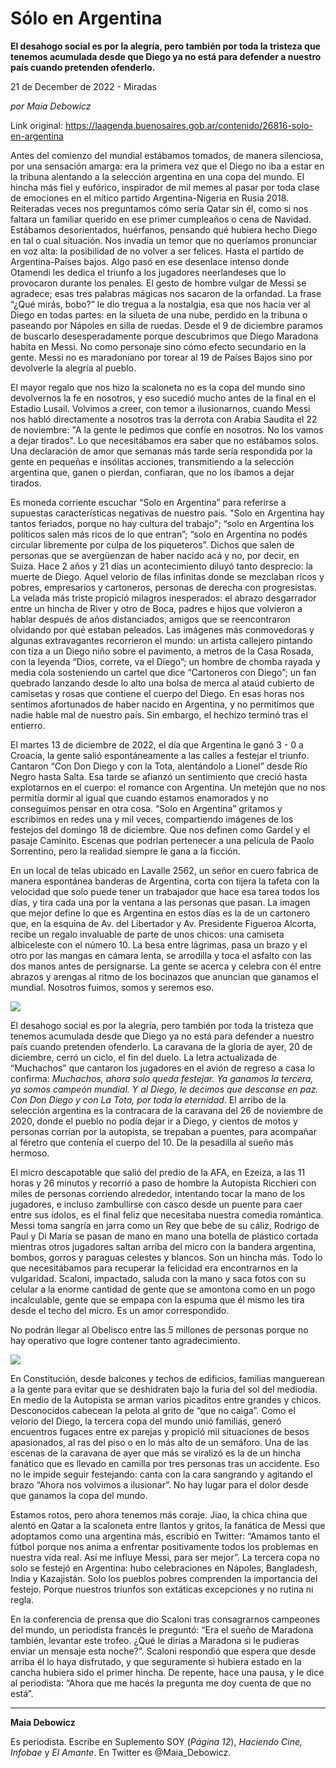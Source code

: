 # Sólo en Argentina

**El desahogo social es por la alegría, pero también por toda la tristeza que tenemos acumulada desde que Diego ya no está para defender a nuestro país cuando pretenden ofenderlo.**

21 de December de 2022 - Miradas

_por Maia Debowicz_

Link original: https://laagenda.buenosaires.gob.ar/contenido/26816-solo-en-argentina



Antes del comienzo del mundial estábamos tomados, de manera silenciosa, por una sensación amarga: era la primera vez que el Diego no iba a estar en la tribuna alentando a la selección argentina en una copa del mundo. El hincha más fiel y eufórico, inspirador de mil memes al pasar por toda clase de emociones en el mítico partido Argentina-Nigeria en Rusia 2018. Reiteradas veces nos preguntamos cómo sería Qatar sin él, como si nos faltara un familiar querido en ese primer cumpleaños o cena de Navidad. Estábamos desorientados, huérfanos, pensando qué hubiera hecho Diego en tal o cual situación. Nos invadía un temor que no queríamos pronunciar en voz alta: la posibilidad de no volver a ser felices. Hasta el partido de Argentina-Países bajos. Algo pasó en ese desenlace intenso donde Otamendi les dedica el triunfo a los jugadores neerlandeses que lo provocaron durante los penales. El gesto de hombre vulgar de Messi se agradece; esas tres palabras mágicas nos sacaron de la orfandad. La frase “¿Qué mirás, bobo?” le dio tregua a la nostalgia, esa que nos hacía ver al Diego en todas partes: en la silueta de una nube, perdido en la tribuna o paseando por Nápoles en silla de ruedas. Desde el 9 de diciembre paramos de buscarlo desesperadamente porque descubrimos que Diego Maradona habita en Messi. No como personaje sino cómo efecto secundario en la gente. Messi no es maradoniano por torear al 19 de Países Bajos sino por devolverle la alegría al pueblo.




El mayor regalo que nos hizo la scaloneta no es la copa del mundo sino devolvernos la fe en nosotros, y eso sucedió mucho antes de la final en el Estadio Lusail. Volvimos a creer, con temor a ilusionarnos, cuando Messi nos habló directamente a nosotros tras la derrota con Arabia Saudita el 22 de noviembre: "A la gente le pedimos que confíe en nosotros. No los vamos a dejar tirados". Lo que necesitábamos era saber que no estábamos solos. Una declaración de amor que semanas más tarde sería respondida por la gente en pequeñas e insólitas acciones, transmitiendo a la selección argentina que, ganen o pierdan, confiaran, que no los íbamos a dejar tirados.




Es moneda corriente escuchar “Solo en Argentina” para referirse a supuestas características negativas de nuestro país. "Solo en Argentina hay tantos feriados, porque no hay cultura del trabajo"; “solo en Argentina los políticos salen más ricos de lo que entran”; “solo en Argentina no podés circular libremente por culpa de los piqueteros”. Dichos que salen de personas que se avergüenzan de haber nacido acá y no, por decir, en Suiza. Hace 2 años y 21 días un acontecimiento diluyó tanto desprecio: la muerte de Diego. Aquel velorio de filas infinitas donde se mezclaban ricos y pobres, empresarios y cartoneros, personas de derecha con progresistas. La velada más triste propició milagros inesperados: el abrazo desgarrador entre un hincha de River y otro de Boca, padres e hijos que volvieron a hablar después de años distanciados, amigos que se reencontraron olvidando por qué estaban peleados. Las imágenes más conmovedoras y algunas extravagantes recorrieron el mundo: un artista callejero pintando con tiza a un Diego niño sobre el pavimento, a metros de la Casa Rosada, con la leyenda “Dios, correte, va el Diego”; un hombre de chomba rayada y media cola sosteniendo un cartel que dice “Cartoneros con Diego”; un fan quebrado lanzando desde lo alto una bolsa de merca al ataúd cubierto de camisetas y rosas que contiene el cuerpo del Diego. En esas horas nos sentimos afortunados de haber nacido en Argentina, y no permitimos que nadie hable mal de nuestro país. Sin embargo, el hechizo terminó tras el entierro.




El martes 13 de diciembre de 2022, el día que Argentina le ganó 3 - 0 a Croacia, la gente salió espontáneamente a las calles a festejar el triunfo. Cantaron “Con Don Diego y con la Tota, alentándolo a Lionel” desde Río Negro hasta Salta. Esa tarde se afianzó un sentimiento que creció hasta explotarnos en el cuerpo: el romance con Argentina. Un metejón que no nos permitía dormir al igual que cuando estamos enamorados y no conseguimos pensar en otra cosa. “Solo en Argentina” gritamos y escribimos en redes una y mil veces, compartiendo imágenes de los festejos del domingo 18 de diciembre. Que nos definen como Gardel y el pasaje Caminito. Escenas que podrían pertenecer a una película de Paolo Sorrentino, pero la realidad siempre le gana a la ficción.




En un local de telas ubicado en Lavalle 2562, un señor en cuero fabrica de manera espontánea banderas de Argentina, corta con tijera la tafeta con la velocidad que solo puede tener un trabajador que hace esa tarea todos los días, y tira cada una por la ventana a las personas que pasan. La imagen que mejor define lo que es Argentina en estos días es la de un cartonero que, en la esquina de Av. del Libertador y Av. Presidente Figueroa Alcorta, recibe un regalo invaluable de parte de unos chicos: una camiseta albiceleste con el número 10. La besa entre lágrimas, pasa un brazo y el otro por las mangas en cámara lenta, se arrodilla y toca el asfalto con las dos manos antes de persignarse. La gente se acerca y celebra con él entre abrazos y arengas al ritmo de los bocinazos que anuncian que ganamos el mundial. Nosotros fuimos, somos y seremos eso.




![](https://cdn.feater.me/files/images/760985/81c65a9c-9e73-429d-9231-d7426b3cdb9b.jpg)




El desahogo social es por la alegría, pero también por toda la tristeza que tenemos acumulada desde que Diego ya no está para defender a nuestro país cuando pretenden ofenderlo. La caravana de la gloria de ayer, 20 de diciembre, cerró un ciclo, el fin del duelo. La letra actualizada de “Muchachos” que cantaron los jugadores en el avión de regreso a casa lo confirma: *Muchachos, ahora solo queda festejar. Ya ganamos la tercera, ya somos campeón mundial. Y al Diego, le decimos que descanse en paz. Con Don Diego y con La Tota, por toda la eternidad*. El arribo de la selección argentina es la contracara de la caravana del 26 de noviembre de 2020, donde el pueblo no podía dejar ir a Diego, y cientos de motos y personas corrían por la autopista, se trepaban a puentes, para acompañar al féretro que contenía el cuerpo del 10. De la pesadilla al sueño más hermoso.




El micro descapotable que salió del predio de la AFA, en Ezeiza, a las 11 horas y 26 minutos y recorrió a paso de hombre la Autopista Ricchieri con miles de personas corriendo alrededor, intentando tocar la mano de los jugadores, e incluso zambullirse con casco desde un puente para caer entre sus ídolos, es el final feliz que necesitaba nuestra comedia romántica. Messi toma sangría en jarra como un Rey que bebe de su cáliz, Rodrigo de Paul y Di María se pasan de mano en mano una botella de plástico cortada mientras otros jugadores saltan arriba del micro con la bandera argentina, bombos, gorros y paraguas celestes y blancos. Son un hincha más. Todo lo que necesitábamos para recuperar la felicidad era encontrarnos en la vulgaridad. Scaloni, impactado, saluda con la mano y saca fotos con su celular a la enorme cantidad de gente que se amontona como en un pogo incalculable, gente que se empapa con la espuma que él mismo les tira desde el techo del micro. Es un amor correspondido.




No podrán llegar al Obelisco entre las 5 millones de personas porque no hay operativo que logre contener tanto agradecimiento.




![](https://cdn.feater.me/files/images/760994/a34f1131-11f0-4b50-ab5d-2ed70bb10166.jpeg)




En Constitución, desde balcones y techos de edificios, familias manguerean a la gente para evitar que se deshidraten bajo la furia del sol del mediodía. En medio de la Autopista se arman varios picaditos entre grandes y chicos. Desconocidos cabecean la pelota al grito de “que no caiga”. Como el velorio del Diego, la tercera copa del mundo unió familias, generó encuentros fugaces entre ex parejas y propició mil situaciones de besos apasionados, al ras del piso o en lo más alto de un semáforo. Una de las escenas de la caravana de ayer que más se viralizó es la de un hincha fanático que es llevado en camilla por tres personas tras un accidente. Eso no le impide seguir festejando: canta con la cara sangrando y agitando el brazo “Ahora nos volvimos a ilusionar”. No hay lugar para el dolor desde que ganamos la copa del mundo.




Estamos rotos, pero ahora tenemos más coraje. Jiao, la chica china que alentó en Qatar a la scaloneta entre llantos y gritos, la fanática de Messi que adoptamos como una argentina más, escribió en Twitter: “Amamos tanto el fútbol porque nos anima a enfrentar positivamente todos los problemas en nuestra vida real. Así me influye Messi, para ser mejor”. La tercera copa no solo se festejó en Argentina: hubo celebraciones en Nápoles, Bangladesh, India y Kazajistán. Solo los pueblos pobres comprenden la importancia del festejo. Porque nuestros triunfos son extáticas excepciones y no rutina ni regla.




En la conferencia de prensa que dio Scaloni tras consagrarnos campeones del mundo, un periodista francés le preguntó: “Era el sueño de Maradona también, levantar este trofeo. ¿Qué le dirías a Maradona si le pudieras enviar un mensaje esta noche?”. Scaloni respondió que espera que desde arriba él lo haya disfrutado, y que seguramente si hubiera estado en la cancha hubiera sido el primer hincha. De repente, hace una pausa, y le dice al periodista: “Ahora que me hacés la pregunta me doy cuenta de que no está”.




---




**Maia Debowicz**




Es periodista. Escribe en Suplemento SOY (*Página 12*), *Haciendo* *Cine, Infobae* y *El Amante*. En Twitter es @Maia\_Debowicz.



